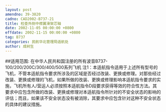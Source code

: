 ```yaml
---
layout: post
amendno: 39-3820
cadno: CAD2002-B737-21
title: 检查外侧中襟翼滑架芯轴
date: 2002-11-05 00:00:00 +0800
effdate: 2002-11-15 00:00:00 +0800
tag: B737
categories: 民航华北管理局适航处
author: 成树生
---
```


##适用范围:
在中华人民共和国注册的所有波音B737-100/200/200C/300/400/500系列飞机
注1：本适航指令适用于上述所有型号的飞机，不管本适航指令要求所涉及的区域是否经过改装、更换或修理。对那些经过改装、更换或修理的飞机，如果所做的改装、更换或修理影响本适航指令要求的实施，飞机所有人/营运人必须按照本适航指令D段要求获得等效的符合性方法。其要求中应包含所做的改装、更换或修理对本适航指令所针对的不安全状态的影响的评估；而且，如果该不安全状态没有被消除，其要求中应包含针对这种不安全状态的具体的建议措施。

